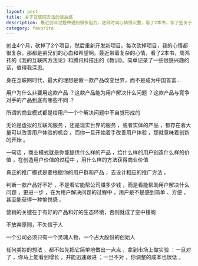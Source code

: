 ```yaml
---
layout: post
title: 关于互联网方法的读后感
description: 最近创业过程中遇到很多阻力，这段时间心情很沉重，看了2本书，写了些关于互联网的一些感悟和摘抄的一些语句
category: favorite
---
```


创业4个月，砍掉了2个项目，然后重新开发新项目。每次砍掉项目，我的心情都很复杂，那都是弟兄们的心血和希望啊。最近带着复杂的心情，看了2本书，周鸿祎的《我的互联网方法论》和腾讯科技出的《教训》。简单记录了一些很感兴趣的话，值得我深思。

身在互联网时代，最大的理想是做一款产品改变世界，而不是成为中国首富…

用户为什么非要用这款产品 ？这款产品能为用户解决什么问题 ？这款产品与竞争对手的产品到底有哪些不同 ？

所谓的商业模式都是给用户一个个解决问题中不自觉形成的

无论是虚拟的互联网服务 ，还是现实世界的服务 ，或者实体的产品 ，都存在着大量可以改善用户体验的机会 。而你一旦开始着手改善用户体验 ，那就意味着创新的开始 。

一句话 ，商业模式就是你能提供什么样的产品 ，给什么样的用户创造什么样的价值 ，在创造用户价值的过程中 ，用什么样的方法获得商业价值 

真正的推广模式是要根据你的用户群和产品 ，去设计相应的推广方法 。

判断一款产品好不好 ，不是看它能帮公司赚多少钱 ，而是看能帮助用户解决什么问题 ，更进一步 ，在为用户解决问题的过程中 ，用户是不是感到简单 、方便 ，甚至能获得一种愉悦感 。

营销的关键在于有好的产品和好的生态环境，否则就成了空中楼阁

不放弃原则，不失信于人

一个公司必须只有一个灵魂人物，一个占大股份的创始人

任何美妙的想法 ，都不如先把它简单地做出一点点 ，拿到市场上做实验 ：一旦对了 ，你马上能看到增长 ，并能迅速跟进 ；一旦不对 ，你调整的成本也很低 。